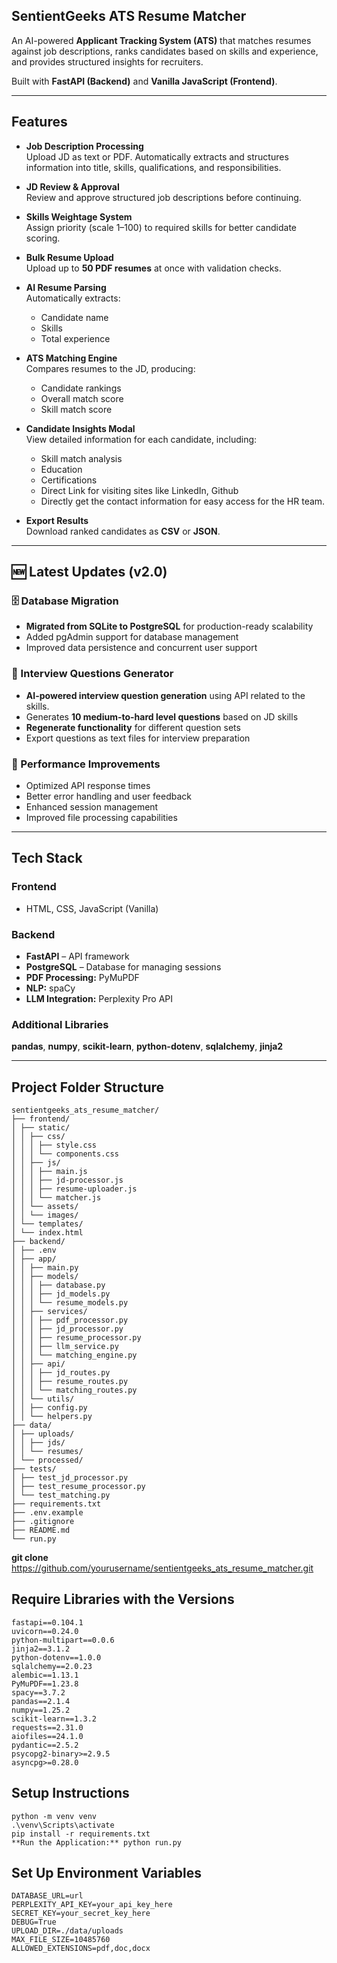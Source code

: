## SentientGeeks ATS Resume Matcher

An AI-powered **Applicant Tracking System (ATS)** that matches resumes against job descriptions, ranks candidates based on skills and experience, and provides structured insights for recruiters.

Built with **FastAPI (Backend)** and **Vanilla JavaScript (Frontend)**.

---

## Features

- **Job Description Processing**  
  Upload JD as text or PDF. Automatically extracts and structures information into title, skills, qualifications, and responsibilities.

- **JD Review & Approval**  
  Review and approve structured job descriptions before continuing.

- **Skills Weightage System**  
  Assign priority (scale 1–100) to required skills for better candidate scoring.

- **Bulk Resume Upload**  
  Upload up to **50 PDF resumes** at once with validation checks.

- **AI Resume Parsing**  
  Automatically extracts:
  - Candidate name  
  - Skills  
  - Total experience

- **ATS Matching Engine**  
  Compares resumes to the JD, producing:
  - Candidate rankings  
  - Overall match score  
  - Skill match score

- **Candidate Insights Modal**  
  View detailed information for each candidate, including:
  - Skill match analysis  
  - Education  
  - Certifications
  - Direct Link for visiting sites like LinkedIn, Github
  - Directly get the contact information for easy access for the HR team.

- **Export Results**  
  Download ranked candidates as **CSV** or **JSON**.

---

## 🆕 Latest Updates (v2.0)

### 🗄️ Database Migration
- **Migrated from SQLite to PostgreSQL** for production-ready scalability
- Added pgAdmin support for database management
- Improved data persistence and concurrent user support

### 🎯 Interview Questions Generator
- **AI-powered interview question generation** using API related to the skills.
- Generates **10 medium-to-hard level questions** based on JD skills
- **Regenerate functionality** for different question sets
- Export questions as text files for interview preparation

### 🚀 Performance Improvements
- Optimized API response times
- Better error handling and user feedback
- Enhanced session management
- Improved file processing capabilities

---


## Tech Stack

### Frontend

- HTML, CSS, JavaScript (Vanilla)

### Backend

- **FastAPI** – API framework  
- **PostgreSQL** – Database for managing sessions
- **PDF Processing:** PyMuPDF  
- **NLP:** spaCy  
- **LLM Integration:** Perplexity Pro API

### Additional Libraries

**pandas**, **numpy**, **scikit-learn**, **python-dotenv**, **sqlalchemy**, **jinja2**

---

## Project Folder Structure
```
sentientgeeks_ats_resume_matcher/
├── frontend/
│ ├── static/
│ │ ├── css/
│ │ │ ├── style.css
│ │ │ └── components.css
│ │ ├── js/
│ │ │ ├── main.js
│ │ │ ├── jd-processor.js
│ │ │ ├── resume-uploader.js
│ │ │ └── matcher.js
│ │ └── assets/
│ │ └── images/
│ └── templates/
│ └── index.html
├── backend/
│ ├── .env
│ ├── app/
│ │ ├── main.py
│ │ ├── models/
│ │ │ ├── database.py
│ │ │ ├── jd_models.py
│ │ │ └── resume_models.py
│ │ ├── services/
│ │ │ ├── pdf_processor.py
│ │ │ ├── jd_processor.py
│ │ │ ├── resume_processor.py
│ │ │ ├── llm_service.py
│ │ │ └── matching_engine.py
│ │ ├── api/
│ │ │ ├── jd_routes.py
│ │ │ ├── resume_routes.py
│ │ │ └── matching_routes.py
│ │ └── utils/
│ │ ├── config.py
│ │ └── helpers.py
├── data/
│ ├── uploads/
│ │ ├── jds/
│ │ └── resumes/
│ └── processed/
├── tests/
│ ├── test_jd_processor.py
│ ├── test_resume_processor.py
│ └── test_matching.py
├── requirements.txt
├── .env.example
├── .gitignore
├── README.md
└── run.py
```
**git clone** https://github.com/yourusername/sentientgeeks_ats_resume_matcher.git

## Require Libraries with the Versions
```
fastapi==0.104.1
uvicorn==0.24.0
python-multipart==0.0.6
jinja2==3.1.2
python-dotenv==1.0.0
sqlalchemy==2.0.23
alembic==1.13.1
PyMuPDF==1.23.8
spacy==3.7.2
pandas==2.1.4
numpy==1.25.2
scikit-learn==1.3.2
requests==2.31.0
aiofiles==24.1.0
pydantic==2.5.2
psycopg2-binary>=2.9.5
asyncpg>=0.28.0
```

## Setup Instructions
```
python -m venv venv
.\venv\Scripts\activate
pip install -r requirements.txt
**Run the Application:** python run.py
```

## Set Up Environment Variables
```
DATABASE_URL=url
PERPLEXITY_API_KEY=your_api_key_here
SECRET_KEY=your_secret_key_here
DEBUG=True
UPLOAD_DIR=./data/uploads
MAX_FILE_SIZE=10485760
ALLOWED_EXTENSIONS=pdf,doc,docx
```



